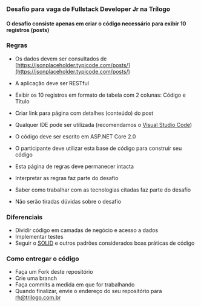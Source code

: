 ### Desafio para vaga de Fullstack Developer Jr na Trílogo

#### O desafio consiste apenas em criar o código necessário para exibir 10 registros (posts)

  

### Regras

*   Os dados devem ser consultados de [https://jsonplaceholder.typicode.com/posts/](https://jsonplaceholder.typicode.com/posts/)
*   A aplicação deve ser RESTful
*   Exibir os 10 registros em formato de tabela com 2 colunas: Código e Título
*   Criar link para página com detalhes (conteúdo) do post
*   Qualquer IDE pode ser utilizada (recomendamos o [Visual Studio Code](https://code.visualstudio.com/))
*   O código deve ser escrito em ASP.NET Core 2.0
*   O participante deve utilizar esta base de código para construir seu código
  
*   Esta página de regras deve permanecer intacta
*   Interpretar as regras faz parte do desafio
*   Saber como trabalhar com as tecnologias citadas faz parte do desafio
*   Não serão tiradas dúvidas sobre o desafio

### Diferenciais

*   Dividir código em camadas de negócio e acesso a dados
*   Implementar testes
*   Seguir o [SOLID](https://en.wikipedia.org/wiki/SOLID_(object-oriented_design)) e outros padrões considerados boas práticas de código

### Como entregar o código

*   Faça um Fork deste repositório
*   Crie uma branch
*   Faça commits a medida em que for trabalhando 
*   Quando finalizar, envie o endereço do seu repositório para rh@trilogo.com.br